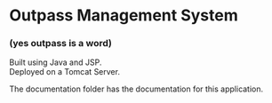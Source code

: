 # Outpass Management System 
### (yes outpass is a word)

Built using Java and JSP.<br>
Deployed on a Tomcat Server.


The documentation folder has the documentation for this application.
